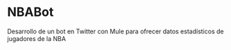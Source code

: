 # NBABot
Desarrollo de un bot en Twitter con Mule para ofrecer datos estadísticos de jugadores de la NBA
